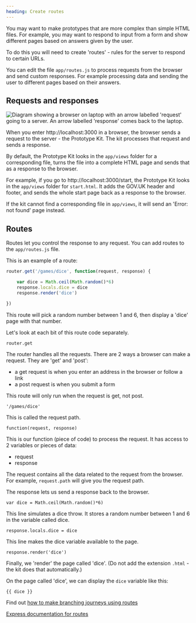 ```yaml
---
heading: Create routes
---
```


You may want to make prototypes that are more complex than simple HTML files. For example, you may want to respond to input from a form and show different pages based on answers given by the user.

To do this you will need to create 'routes' - rules for the server to respond to certain URLs.

You can edit the file `app/routes.js` to process requests from the browser and send custom responses. For example processing data and sending the user to different pages based on their answers.

## Requests and responses

![Diagram showing a browser on laptop with an arrow labelled 'request' going to a server. An arrow labelled 'response' comes back to the laptop.](/public/docs/v13/images/docs/request-response.svg)

When you enter http://localhost:3000 in a browser, the browser sends a request to the server - the Prototype Kit. The kit processes that request and sends a response.

By default, the Prototype Kit looks in the `app/views` folder for a corresponding file, turns the file into a complete HTML page and sends that as a response to the browser.

For example, if you go to http://localhost:3000/start, the Prototype Kit looks in the `app/views` folder for `start.html`. It adds the GOV.UK header and footer, and sends the whole start page back as a response to the browser.

If the kit cannot find a corresponding file in `app/views`, it will send an 'Error: not found' page instead.

## Routes

Routes let you control the response to any request. You can add routes to the `app/routes.js` file.

This is an example of a route:

```js
router.get('/games/dice', function(request, response) {

	var dice = Math.ceil(Math.random()*6)
	response.locals.dice = dice
	response.render('dice')

})
```

This route will pick a random number between 1 and 6, then display a 'dice' page with that number.

Let's look at each bit of this route code separately.

`router.get`

The router handles all the requests. There are 2 ways a browser can make a request. They are 'get' and 'post':

* a get request is when you enter an address in the browser or follow a link
* a post request is when you submit a form

This route will only run when the request is get, not post.

`'/games/dice'`

This is called the request path.

`function(request, response)`

This is our function (piece of code) to process the request. It has access to 2 variables or pieces of data:

* request
* response

The request contains all the data related to the request from the browser. For example, `request.path` will give you the request path.

The response lets us send a response back to the browser.

`var dice = Math.ceil(Math.random()*6)`

This line simulates a dice throw. It stores a random number between 1 and 6 in the variable called dice.

`response.locals.dice = dice`

This line makes the dice variable available to the page.

`response.render('dice')`

Finally, we 'render' the page called 'dice'. (Do not add the extension `.html` - the kit does that automatically.)

On the page called 'dice', we can display the `dice` variable like this:

```
{{ dice }}
```

Find out [how to make branching journeys using routes](./branching-journeys)


[Express documentation for routes](http://expressjs.com/4x/api.html#app.VERB)
